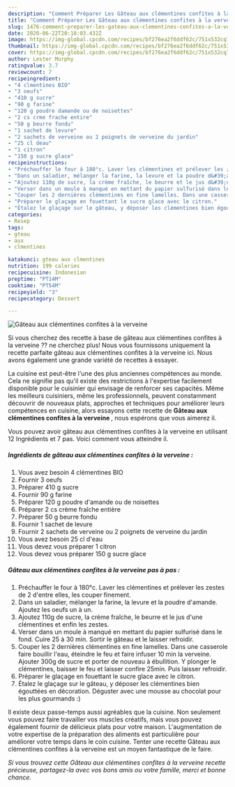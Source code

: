 ```yaml
---
description: "Comment Préparer Les Gâteau aux clémentines confites à la verveine"
title: "Comment Préparer Les Gâteau aux clémentines confites à la verveine"
slug: 1476-comment-preparer-les-gateau-aux-clementines-confites-a-la-verveine
date: 2020-06-22T20:18:03.432Z
image: https://img-global.cpcdn.com/recipes/bf276ea2f6ddf62c/751x532cq70/gateau-aux-clementines-confites-a-la-verveine-photo-principale-de-la-recette.jpg
thumbnail: https://img-global.cpcdn.com/recipes/bf276ea2f6ddf62c/751x532cq70/gateau-aux-clementines-confites-a-la-verveine-photo-principale-de-la-recette.jpg
cover: https://img-global.cpcdn.com/recipes/bf276ea2f6ddf62c/751x532cq70/gateau-aux-clementines-confites-a-la-verveine-photo-principale-de-la-recette.jpg
author: Lester Murphy
ratingvalue: 3.7
reviewcount: 7
recipeingredient:
- "4 clmentines BIO"
- "3 oeufs"
- "410 g sucre"
- "90 g farine"
- "120 g poudre damande ou de noisettes"
- "2 cs crme frache entire"
- "50 g beurre fondu"
- "1 sachet de levure"
- "2 sachets de verveine ou 2 poignets de verveine du jardin"
- "25 cl deau"
- "1 citron"
- "150 g sucre glace"
recipeinstructions:
- "Préchauffer le four à 180°c. Laver les clémentines et prélever les zestes de 2 d&#39;entre elles, les couper finement."
- "Dans un saladier, mélanger la farine, la levure et la poudre d&#39;amande. Ajoutez les oeufs un à un."
- "Ajoutez 110g de sucre, la crème fraîche, le beurre et le jus d&#39;une clémentines et enfin les zestes."
- "Verser dans un moule à manqué en mettant du papier sulfurisé dans le fond. Cuire 25 à 30 min. Sortir le gâteau et le laisser refroidir."
- "Couper les 2 dernières clémentines en fine lamelles. Dans une casserole faire bouillir l&#39;eau, éteindre le feu et faire infuser 10 min la verveine. Ajouter 300g de sucre et porter de nouveau à ébullition. Y plonger le clémentines, baisser le feu et laisser confire 25min. Puis laisser refroidir."
- "Préparer le glaçage en fouettant le sucre glace avec le citron."
- "Étalez le glaçage sur le gâteau, y déposer les clémentines bien égouttées en décoration. Déguster avec une mousse au chocolat pour les plus gourmands :)"
categories:
- Resep
tags:
- gteau
- aux
- clmentines

katakunci: gteau aux clmentines 
nutrition: 199 calories
recipecuisine: Indonesian
preptime: "PT14M"
cooktime: "PT54M"
recipeyield: "3"
recipecategory: Dessert

---
```



![Gâteau aux clémentines confites à la verveine](https://img-global.cpcdn.com/recipes/bf276ea2f6ddf62c/751x532cq70/gateau-aux-clementines-confites-a-la-verveine-photo-principale-de-la-recette.jpg)

Si vous cherchez des recette à base de gâteau aux clémentines confites à la verveine ?? ne cherchez plus! Nous vous fournissons uniquement la recette parfaite gâteau aux clémentines confites à la verveine ici. Nous avons également une grande variété de recettes à essayer.

La cuisine est peut-être l'une des plus anciennes compétences au monde. Cela ne signifie pas qu'il existe des restrictions à l'expertise facilement disponible pour le cuisinier qui envisage de renforcer ses capacités. Même les meilleurs cuisiniers, même les professionnels, peuvent constamment découvrir de nouveaux plats, approches et techniques pour améliorer leurs compétences en cuisine, alors essayons cette recette de <strong> Gâteau aux clémentines confites à la verveine </strong>, nous espérons que vous aimerez il.

<!--inarticleads1-->

Vous pouvez avoir gâteau aux clémentines confites à la verveine en utilisant 12 Ingrédients et 7 pas. Voici comment vous atteindre il.

##### Ingrédients de gâteau aux clémentines confites à la verveine :

1. Vous avez besoin 4 clémentines BIO
1. Fournir 3 oeufs
1. Préparer 410 g sucre
1. Fournir 90 g farine
1. Préparer 120 g poudre d&#39;amande ou de noisettes
1. Préparer 2 cs crème fraîche entière
1. Préparer 50 g beurre fondu
1. Fournir 1 sachet de levure
1. Fournir 2 sachets de verveine ou 2 poignets de verveine du jardin
1. Vous avez besoin 25 cl d&#39;eau
1. Vous devez vous préparer 1 citron
1. Vous devez vous préparer 150 g sucre glace




<!--inarticleads2-->

##### Gâteau aux clémentines confites à la verveine pas à pas :

1. Préchauffer le four à 180°c. Laver les clémentines et prélever les zestes de 2 d&#39;entre elles, les couper finement.
1. Dans un saladier, mélanger la farine, la levure et la poudre d&#39;amande. Ajoutez les oeufs un à un.
1. Ajoutez 110g de sucre, la crème fraîche, le beurre et le jus d&#39;une clémentines et enfin les zestes.
1. Verser dans un moule à manqué en mettant du papier sulfurisé dans le fond. Cuire 25 à 30 min. Sortir le gâteau et le laisser refroidir.
1. Couper les 2 dernières clémentines en fine lamelles. Dans une casserole faire bouillir l&#39;eau, éteindre le feu et faire infuser 10 min la verveine. Ajouter 300g de sucre et porter de nouveau à ébullition. Y plonger le clémentines, baisser le feu et laisser confire 25min. Puis laisser refroidir.
1. Préparer le glaçage en fouettant le sucre glace avec le citron.
1. Étalez le glaçage sur le gâteau, y déposer les clémentines bien égouttées en décoration. Déguster avec une mousse au chocolat pour les plus gourmands :)




<!--inarticleads1-->

<p>
Il existe deux passe-temps aussi agréables que la cuisine. Non seulement vous pouvez faire travailler vos muscles créatifs, mais vous pouvez également fournir de délicieux plats pour votre maison. L'augmentation de votre expertise de la préparation des aliments est particulière pour améliorer votre temps dans le coin cuisine. Tenter une recette Gâteau aux clémentines confites à la verveine est un moyen fantastique de le faire.
</p>

<p>
<i>Si vous trouvez cette Gâteau aux clémentines confites à la verveine recette précieuse, partagez-la avec vos bons amis ou votre famille, merci et bonne chance.</i>
</p>
